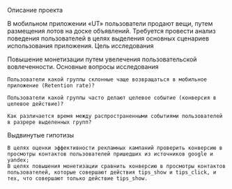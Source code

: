 Описание проекта

В мобильном приложении «UT» пользователи продают вещи, путем размещения лотов на доске объявлений. Требуется провести анализ поведения пользователей в целях выделения основных сценариев использования приложения.
Цель исследования

Повышение монетизации путем увелечения пользовательской вовлеченности.
Основные вопросы исследования

    Пользователи какой группы склонные чаще возвращаться в мобильное приложение (Retention rate)?

    Пользователи какой группы часто делают целевое событие (конверсия в целевое действие)?

    Как различается время между распространенными событиями пользователей в разрере выделенных групп?

Выдвинутые гипотизы

    В целях оценки эффективности рекламных кампаний проверить конверсию в просмотры контактов пользователей пришедших из источников google и yandex;
    В целях повышения монетизации сравнить конверсию в просмотры контактов пользователей, которые совершают действия tips_show и tips_click, и тех, что совершают только действие tips_show.
